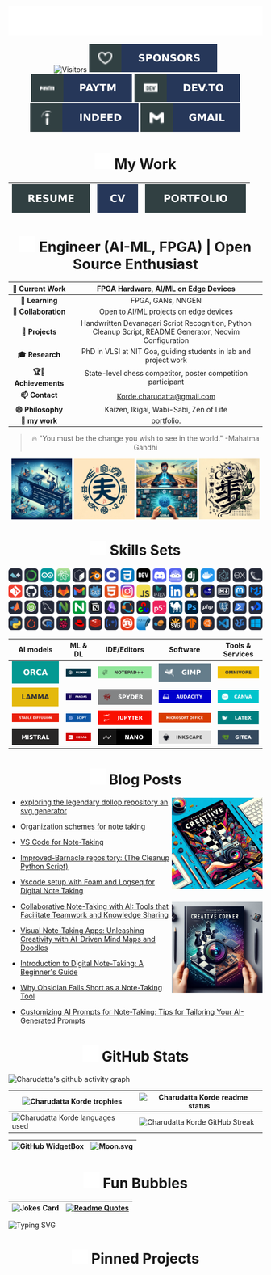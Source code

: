 ![SVG Banners](assets/svg/profile_banner.svg)

<div align="center">
 
![Visitors](https://api.visitorbadge.io/api/visitors?path=https%3A%2F%2Fgithub.com%2Fcharudatta10&countColor=%23263759)
[![Github-sponsors](assets/svg/sponsors-100000.svg)](https://github.com/sponsors/charudatta10)
[![Paytm](assets/svg/paytm-100000.svg)](assets/images/pay4.jpeg)
[![Dev.to](assets/svg/devto.svg)](https://dev.to/charudatta10)
[![indeed](assets/svg/indeed-100000.svg)](https://profile.indeed.com/p/charudattak-h04r448)
[![Gmail](assets/svg/gmail-100000.svg)](mailto:152109007c@gmail.com)
<!-- ![](https://img.shields.io/badge/Contact%20Me-0070CA?style=for-the-badge) -->

</div>

<h1 align="center"> <img src="assets/svg/briefcase-solid.svg" alt="binder folder" width="32" /> My Work </h1>
<div align="center">
 
| [![Resume](assets/svg/resume-100000.svg)](src/resume/resume.pdf "download") | [![Curriculum Vitae](assets/svg/cv-100000.svg)](src/cv/cv.pdf "download")  | [![Portfolio](assets/svg/portfolio-100000.svg)](src/portfolio/portfolio.pdf "download") |
| -- | -- |  -- |

</div>

<!--- -- About ME  -->


<h1 align="center" >  <img src="assets/svg/engineer.svg" alt="binder folder" width="32" /> Engineer (AI-ML, FPGA) | Open Source Enthusiast </h1>

<div align="center">
 
| **🔭 Current Work** | FPGA Hardware, AI/ML on Edge Devices |
| :--: | :--: |
| **🌱 Learning** | FPGA, GANs, NNGEN |
| **👯 Collaboration** | Open to AI/ML projects on edge devices |
| **🎁 Projects** | Handwritten Devanagari Script Recognition, Python Cleanup Script, README Generator, Neovim Configuration |
| **🎓 Research** | PhD in VLSI at NIT Goa, guiding students in lab and project work |
| **🏆🚀 Achievements** | State-level chess competitor, poster competition participant |
| **📫 Contact** | Korde.charudatta@gmail.com |
| **😄 Philosophy** | Kaizen, Ikigai, Wabi-Sabi, Zen of Life |
| **🎁 my work** | [portfolio](https://charudatta10.github.io/myblog/portfolio/project.html). |

> 🔥 "You must be the change you wish to see in the world." -Mahatma Gandhi

<img src="assets/images/banner1.jpeg" alt="Charudatta" width="120" height="120"/> 
<img src="assets/images/banner3.jpg" alt="Charudatta" width="120" height="120"/>
<img src="assets/images/banner2.jpeg" alt="Charudatta" width="120" height="120"/>
<img src="assets/images/banner4.jpg" alt="Charudatta" width="120" height="120"/>
</div>

<!--- -- Skills Section ------->

<h1 align="center">  <img src="assets/svg/kitchen-set-solid.svg" alt="binder folder" width="32" /> Skills Sets  </h1>

<div align="center">
 
![My Skills](assets/svg/icons.svg)

| AI models | ML & DL | IDE/Editors | Software | Tools &          Services |                                                                   
| :----------------: | :------------------: | :-------------------: | :--------------------: | :-----------------: | 
| ![Orca](assets/svg/Orca-100000.svg) | ![NumPy](assets/svg/numpy-013243.svg)  |     ![Notepad++](assets/svg/Notepad++-90E59A.svg)     |  ![Gimp ](assets/svg/Gimp-657D8B.svg)  | ![Omnivore](assets/svg/Omnivore-100000.svg) |    
| ![LAMMA](assets/svg/LAMMA-100000.svg) | ![Pandas](assets/svg/pandas-150458.svg) |   ![Spyder](assets/svg/Spyder-838485.svg)  |   ![Audacity](assets/svg/Audacity-0000CC.svg)    |   ![Canva](assets/svg/Canva-00C4CC.svg)  |  
| ![Stable diffusion](assets/svg/Stable_diffusion-100000.svg) |  ![SciPy](assets/svg/SciPy-0C55A5.svg)  |    ![Jupyter Notebook](assets/svg/jupyter-FA0F00.svg)    | ![MS Office](assets/svg/Microsoft_Office-D83B01.svg) |   ![LaTeX](assets/svg/latex-008080.svg)   |  
| ![Mistral](assets/svg/Mistral-100000.svg)  |  ![Keras](assets/svg/Keras-D00000.svg)   | ![Nano](assets/svg/nano-100000.svg) | ![Inkscape](assets/svg/Inkscape-e0e0e0.svg) | ![Gitea](assets/svg/Gitea-34495E.svg) | 

</div>

<!-- BLOG-POST-LIST -->

<h1 align="center" >  <img src="assets/svg/blog-solid.svg" alt="binder folder" width="32" />  Blog Posts </h1>

<img align="right" src="assets/images/blog1.jpeg" alt="Charudatta" width="180" height="180"/>

- [exploring the legendary dollop repository an svg generator](https://dev.to/charudatta10/exploring-the-legendary-dollop-repository-an-svg-generator-4388)
- [Organization schemes for note taking](https://dev.to/charudatta10/organization-schemes-for-note-taking-j18)
- [VS Code for Note-Taking](https://dev.to/charudatta10/vs-code-for-note-taking-324b)
- [Improved-Barnacle repository: (The Cleanup Python Script)](https://dev.to/charudatta10/improved-barnacle-repository-the-cleanup-python-script-172d)
- [Vscode setup with Foam and Logseq for Digital Note Taking](https://dev.to/charudatta10/vscode-setup-with-foam-and-logseq-for-digital-note-taking-2953)

  <img align="right" src="assets/images/blog2.jpeg" alt="Charudatta" width="180" height="180"/>
  
- [Collaborative Note-Taking with AI: Tools that Facilitate Teamwork and Knowledge Sharing](https://dev.to/charudatta10/collaborative-note-taking-with-ai-tools-that-facilitate-teamwork-and-knowledge-sharing-2i3p)
- [Visual Note-Taking Apps: Unleashing Creativity with AI-Driven Mind Maps and Doodles](https://dev.to/charudatta10/visual-note-taking-apps-unleashing-creativity-with-ai-driven-mind-maps-and-doodles-hfp)
- [Introduction to Digital Note-Taking: A Beginner's Guide](https://dev.to/charudatta10/introduction-to-digital-note-taking-a-beginners-guide-9p2)
- [Why Obsidian Falls Short as a Note-Taking Tool](https://dev.to/charudatta10/why-obsidian-falls-short-as-a-note-taking-tool-3ef2)
- [Customizing AI Prompts for Note-Taking: Tips for Tailoring Your AI-Generated Prompts](https://charudatta10.github.io/myblog/blog/index.html)
  
<!--- -- GitHub Stats --------->

<h1 align="center"> <img src="assets/svg/github-alt-brands-solid.svg" alt="binder folder" width="32" /> GitHub Stats </h1>

<!----- Activity Graph ------>

![Charudatta's github activity graph](https://github-readme-activity-graph.vercel.app/graph?username=charudatta10&theme=onedark)

| ![Charudatta Korde trophies](https://github-profile-trophy.vercel.app/?username=charudatta10&row=2&column=3&theme=onedark)| ![Charudatta Korde readme status](https://github-readme-stats.vercel.app/api?username=charudatta10&locale=en&theme=onedark&include_all_commits=true&rank_icon=github) |
| -- | -- |
| ![Charudatta Korde languages used](https://github-readme-stats.vercel.app/api/top-langs?username=charudatta10&show_icons=true&locale=en&layout=compact&theme=onedark) | ![Charudatta Korde GitHub Streak](https://github-readme-streak-stats.herokuapp.com/?user=charudatta10&theme=onedark&border_radius=10) |


| ![GitHub WidgetBox](https://github-widgetbox.vercel.app/api/profile?username=charudatta10&data=followers,repositories,stars,commits&theme=onedark) | ![Moon.svg](https://moon-svg.minung.dev/moon.svg?theme=basic) |
|  - | - |

<h1 align="center"> <img src="assets/svg/soap-solid.svg" alt="binder folder" width="32" /> Fun Bubbles </h1>

| ![Jokes Card](https://readme-jokes.vercel.app/api) | [![Readme Quotes](https://quotes-github-readme.vercel.app/api?type=horizontal&theme=dark)](https://github.com/piyushsuthar/github-readme-quotes) |
| - | - |

![Typing SVG](https://readme-typing-svg.demolab.com?font=Fira+Code&pause=1000&center=true&vCenter=true&random=true&width=1920&lines=%E2%80%9CBe+afraid+and+do+it+anyway.%E2%80%9D+%E2%80%93+Anonymous;%E2%80%9CRight+now+is+the+only+guarantee.%E2%80%9D+%E2%80%93+Jay+Long;%E2%80%9CBe+a+voice.+Not+an+echo.%E2%80%9D+%E2%80%93+Anonymous;%E2%80%9CIt+will+all+make+sense+eventually.%E2%80%9D+%E2%80%93+Anonymous;%E2%80%9CDon%E2%80%99t+be+afraid+to+dream+big.%E2%80%9D+%E2%80%93+Anonymous;%E2%80%9CFearlessness+is+the+mother+of+reinvention.%E2%80%9D+%E2%80%93+Arianna+Huffington)

<!--- -- Projects Section ------------>

<h1 align="center"> <img src="assets/svg/diagram-project-solid.svg" alt="binder folder" width="32" /> Pinned Projects  </h1>



